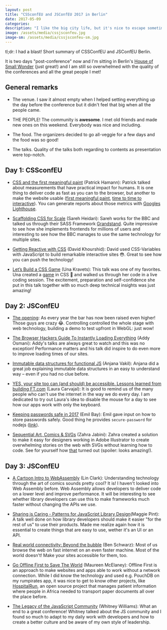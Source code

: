 ```yaml
---
layout: post
title: "CSSconfEU and JSConfEU 2017 in Berlin"
date: 2017-05-09
categories:
description: "I like the big city life, but it's nice to escape sometimes!"
image: /assets/media/cssjsconfeu.jpg
image-sm: /assets/media/cssjsconfeu-sm.jpg
---
```

 tl;dr: I had a blast! Short summary of CSSConfEU and JSConfEU Berlin.

It is two days "post-conference" now and I'm sitting in Berlin's [House of Small Wonder](http://www.houseofsmallwonder.de/) (just great!) and I am still so overwhelmed with the quality of the conferences and all the great people I met!

## General remarks
- The venue. I saw it almost empty when I helped setting everything up the day before the conference but it didn't feel that big when all the people came.

- THE PEOPLE! The community is **awesome**. I met old friends and made new ones on this weekend. Everybody was nice and including.

- The food. The organizers decided to go all-veggie for a few days and the food was so good!

- The talks. Quality of the talks both regarding to contents as presentation were top-notch.

## Day 1: CSSconfEU
- [CSS and the first meaningful paint](http://2017.cssconf.eu/speakers/patrick-hamann.html#talk) (Patrick
Hamann): Patrick talked about measurements that have practical impact for humans. It is one thing to deliver code as fast as you can to the browser, but another to make the website usable ([first meaningful paint](https://developers.google.com/web/tools/lighthouse/audits/first-meaningful-paint), [time to time to interactive](https://developers.google.com/web/tools/lighthouse/audits/time-to-interactive)). You can generate reports about those metrics with [Googles Lighthouse](https://developers.google.com/web/tools/lighthouse/).

- [Scaffolding CSS for Scale](http://2017.cssconf.eu/speakers/sareh-heidari.html#talk) (Sareh Heidari): Sareh works for the BBC and talked us through their SASS Framework [Grandstand](http://bbc.github.io/grandstand/). Quite impressive to see how she implements frontends for millions of users and interesting to see how the BBC manages to use the same technology for multiple sites.

- [Getting Reactive with CSS](http://2017.cssconf.eu/speakers/david-khourshid.html#talk) (David
Khourshid): David used CSS-Variables with JavaScript to build remarkable interactive sites 😳. Great to see how you can push the technology!

- [Let’s Build a CSS Game](http://2017.cssconf.eu/speakers/una-kravets.html#talk) (Una Kravets): This talk was one of my favorites. Una created a [game](http://codepen.io/una/full/RVZvOy) in CSS 🚀 and walked us through her code in a live coding session. The excitement, preparation and self-confidence she put in this talk together with so much deep technical insights was just amazing!

## Day 2: JSConfEU

- [The opening](https://www.youtube.com/watch?v=lCn-XCASn98&t=3s): As every year the bar has now been raised even higher! Those guys are crazy 😂. Controlling controlled the whole stage with web technology, building a demo to test upfront in WebGL: just wow!

- [The Browser Hackers Guide To Instantly Loading Everything](http://2017.jsconf.eu/speakers/addy-osmani-the-browser-hackers-guide-to-instantly-loading-everything.html) (Addy Osmani): Addy's talks are always great to watch and this was no exception! Performance matters and his talk did inspire to do even more to improve loading times of our sites.

- [Immutable data structures for functional JS](http://2017.jsconf.eu/speakers/anjana-vakil-immutable-data-structures-for-functional-js.html) (Anjana Vakil): Anjana did a great job explaining immutable data structures in an easy to understand way – even if you had no clue before.

- [YES, your site too can (and should) be accessible. Lessons learned from building FT.com](http://2017.jsconf.eu/speakers/laura-carvajal-yes-your-site-too-can-and-should-be-accessible-lessons-learned-from-building-ftcom.html) (Laura Carvajal): It is good to remind us of the many people who can't use the internet in the way we do every day. I am dedicated to try out Laura's idea to disable the mouse for a day to see how our apps work with only the keyboard.

- [Keeping passwords safe in 2017](http://2017.jsconf.eu/speakers/emil-bay-keeping-passwords-safe-in-2017.html) (Emil Bay): Emil gave input on how to store passwords safely. Good thing he provides `secure-password` for nodejs ([link](https://www.npmjs.com/package/secure-password)).

- [Sequential Art, Comics & SVGs](http://2017.jsconf.eu/speakers/zahra-jabini-sequential-art-comics-svgs.html) (Zahra Jabini): Zahra created a solution to make it easy for designers working in Adobe Illustrator to create overwhelming stories on the web with SVGs without learning how to code. See for yourself how [that](https://www.bustle.com/comics) turned out (spoiler: looks amazing!).

## Day 3: JSConfEU

- [A Cartoon Intro to WebAssembly](http://2017.jsconf.eu/speakers/lin-clark-a-cartoon-intro-to-webassembly.html) (Lin Clark): Understanding technology through the art of comics sounds pretty cool? It is! I haven't looked into Web Assembly before. Web Assembly allows developers to deliver code on a lower level and improve performance. It will be interesting to see whether library developers can use this to make frameworks much faster without changing the APIs we use.

- [Sharing is Caring - Patterns for JavaScript Library Design](http://2017.jsconf.eu/speakers/maggie-pint-sharing-is-caring-patterns-for-javascript-library-design.html)(Maggie Pint): A talk well done on how library developers should make it easier "for the rest of us" to use their products. Made me realize again how it is essential to create things that are easy to use, wether it's an UI or an API.

- [Real world connectivity: Beyond the bubble](http://2017.jsconf.eu/speakers/ben-schwarz-real-world-connectivity-beyond-the-bubble.html) (Ben Schwarz): Most of us browse the web on fast internet on an even faster machine. Most of the world doesn't! Make your sites accessible for them, too.

- [Go Offline First to Save The World](http://2017.jsconf.eu/speakers/maureen-mcelaney-go-offline-first-to-save-the-world.html) (Maureen McElaney): Offline First is an approach to make websites and apps able to work without a network connection. While I did know the technology and used e.g. PouchDB on my rumpirates app, it was nice to get to know other projects, like [HospitalRun](http://hospitalrun.io/), an open source project that manages patient information where people in Africa needed to transport paper documents all over the place before.

- [The Legacy of the JavaScript Community](http://2017.jsconf.eu/speakers/whitney-williams-the-legacy-of-the-javascript-community.html) (Whitney Williams): What an end to a great conference! Whitney talked about the JS community and I found so much to adapt to my daily work with developers and how to create a better culture and be aware of my own style of leadership.
